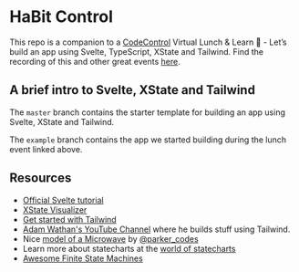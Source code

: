 # HaBit Control

This repo is a companion to a [CodeControl](https://codecontrol.io/) Virtual Lunch & Learn 🍱 - Let’s build an app using Svelte, TypeScript, XState and Tailwind. Find the recording of this and other great events [here](https://codecontrol.atlassian.net/wiki/spaces/CCW/pages/271941711/Virtual+Lunch+Learn).

## A brief intro to Svelte, XState and Tailwind

The `master` branch contains the starter template for building an app using Svelte, XState and Tailwind.

The `example` branch contains the app we started building during the lunch event linked above.

## Resources

- [Official Svelte tutorial](https://svelte.dev/tutorial/basics)
- [XState Visualizer](https://xstate.js.org/viz/)
- [Get started with Tailwind](https://tailwindcss.com/docs/installation)
- [Adam Wathan's YouTube Channel](https://www.youtube.com/channel/UCy1H38XrN7hi7wHSClfXPqQ) where he builds stuff using Tailwind.
- Nice [model of a Microwave](https://finite-state-microwave.onrender.com/) by [@parker_codes](https://twitter.com/parker_codes)
- Learn more about statecharts at the [world of statecharts](https://statecharts.github.io/)
- [Awesome Finite State Machines](https://github.com/leonardomso/awesome-fsm)
